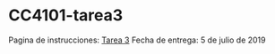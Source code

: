 # CC4101-tarea3
Pagina de instrucciones: [Tarea 3](https://pleiad.cl/teaching/cc4101/resources/tareas/2019-1/tarea3)
Fecha de entrega: 5 de julio de 2019
